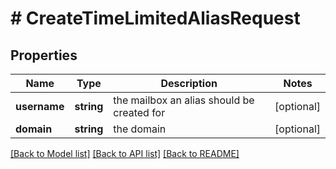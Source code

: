 # # CreateTimeLimitedAliasRequest

## Properties

Name | Type | Description | Notes
------------ | ------------- | ------------- | -------------
**username** | **string** | the mailbox an alias should be created for | [optional]
**domain** | **string** | the domain | [optional]

[[Back to Model list]](../../README.md#models) [[Back to API list]](../../README.md#endpoints) [[Back to README]](../../README.md)
